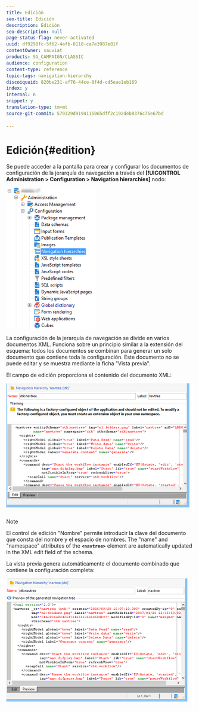 ```yaml
---
title: Edición
seo-title: Edición
description: Edición
seo-description: null
page-status-flag: never-activated
uuid: df9298fc-5f62-4afb-8118-ca7e3987e81f
contentOwner: sauviat
products: SG_CAMPAIGN/CLASSIC
audience: configuration
content-type: reference
topic-tags: navigation-hierarchy
discoiquuid: 820be231-af76-44ce-8f4d-cd5eae1eb169
index: y
internal: n
snippet: y
translation-type: tm+mt
source-git-commit: 579329d9194115065dff2c192deb0376c75e67bd

---
```



# Edición{#edition}

Se puede acceder a la pantalla para crear y configurar los documentos de configuración de la jerarquía de navegación a través del **[!UICONTROL Administration > Configuration > Navigation hierarchies]** nodo:

![](assets/d_ncs_integration_navigation_arbo.png)

La configuración de la jerarquía de navegación se divide en varios documentos XML. Funciona sobre un principio similar a la extensión del esquema: todos los documentos se combinan para generar un solo documento que contiene toda la configuración. Este documento no se puede editar y se muestra mediante la ficha &quot;Vista previa&quot;.

El campo de edición proporciona el contenido del documento XML:

![](assets/d_ncs_integration_navigation_edit.png)

>[!NOTE]
>
>El control de edición &quot;Nombre&quot; permite introducir la clave del documento que consta del nombre y el espacio de nombres. The &quot;name&quot; and &quot;namespace&quot; attributes of the **`<navtree>`** element are automatically updated in the XML edit field of the schema.

La vista previa genera automáticamente el documento combinado que contiene la configuración completa:

![](assets/d_ncs_integration_navigation_preview.png)

